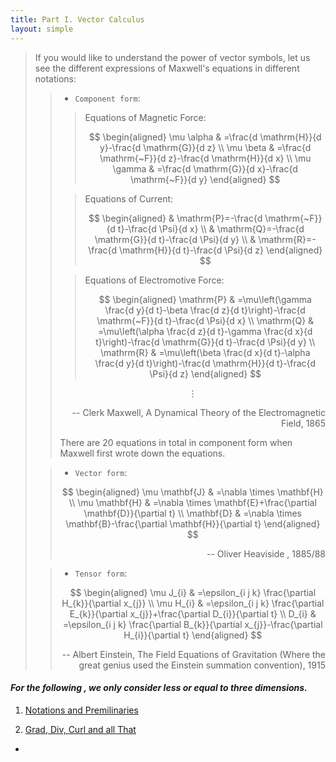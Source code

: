 ```yaml
---
title: Part I. Vector Calculus
layout: simple
---
```


> If you would like to understand the power of vector symbols, let us see the different expressions of Maxwell's equations in different notations:
>
>> - `Component form`:
>>
>>>  Equations of Magnetic Force:
>>> 
>>>  $$
\begin{aligned}
\mu \alpha & =\frac{d \mathrm{H}}{d y}-\frac{d \mathrm{G}}{d z} \\
\mu \beta & =\frac{d \mathrm{~F}}{d z}-\frac{d \mathrm{H}}{d x} \\
\mu \gamma & =\frac{d \mathrm{G}}{d x}-\frac{d \mathrm{~F}}{d y}
\end{aligned}
$$
>>
>>> Equations of Current:
>>> 
>>> $$
\begin{aligned}
& \mathrm{P}=-\frac{d \mathrm{~F}}{d t}-\frac{d \Psi}{d x} \\
& \mathrm{Q}=-\frac{d \mathrm{G}}{d t}-\frac{d \Psi}{d y} \\
& \mathrm{R}=-\frac{d \mathrm{H}}{d t}-\frac{d \Psi}{d z}
\end{aligned}
$$
>>
>>> Equations of Electromotive Force:
>>> 
>>> $$
\begin{aligned}
\mathrm{P} & =\mu\left(\gamma \frac{d y}{d t}-\beta \frac{d z}{d t}\right)-\frac{d \mathrm{~F}}{d t}-\frac{d \Psi}{d x} \\
\mathrm{Q} & =\mu\left(\alpha \frac{d z}{d t}-\gamma \frac{d x}{d t}\right)-\frac{d \mathrm{G}}{d t}-\frac{d \Psi}{d y} \\
\mathrm{R} & =\mu\left(\beta \frac{d x}{d t}-\alpha \frac{d y}{d t}\right)-\frac{d \mathrm{H}}{d t}-\frac{d \Psi}{d z}
\end{aligned}
$$
>>
>> $$\vdots$$
>>
>><p align="right">-- Clerk Maxwell, A Dynamical Theory of the Electromagnetic Field, 1865</p>
>> There are 20 equations in total in component form when Maxwell first wrote down the equations.
>>
>
>> - `Vector form`:
>>
>> $$
\begin{aligned}
\mu \mathbf{J} & =\nabla \times \mathbf{H} \\
\mu \mathbf{H} & =\nabla \times \mathbf{E}+\frac{\partial \mathbf{D}}{\partial t} \\
\mathbf{D} & =\nabla \times \mathbf{B}-\frac{\partial \mathbf{H}}{\partial t}
\end{aligned}
$$
>>
>><p align="right">-- Oliver Heaviside , 1885/88</p>
> 
>> - `Tensor form`:
>>
>> $$
\begin{aligned}
\mu J_{i} & =\epsilon_{i j k} \frac{\partial H_{k}}{\partial x_{j}} \\
\mu H_{i} & =\epsilon_{i j k} \frac{\partial E_{k}}{\partial x_{j}}+\frac{\partial D_{i}}{\partial t} \\
D_{i} & =\epsilon_{i j k} \frac{\partial B_{k}}{\partial x_{j}}-\frac{\partial H_{i}}{\partial t}
\end{aligned}
$$
>>
>><p align="right"> -- Albert Einstein, The Field Equations of Gravitation (Where the great genius used the Einstein summation convention), 1915</p>

#### *For the following , we only consider less or equal to three dimensions.*

1. [Notations and Premilinaries](/study/Imperial_mathematics/year_2/Multivariable_Calculus_and_Differential_Equations/Part_I_Vector_Calculus/1_Notations_and_premilinaries)

2. [Grad, Div, Curl and all That](/study/Imperial_mathematics/year_2/Multivariable_Calculus_and_Differential_Equations/Part_I_Vector_Calculus/2_Div_Grad_Curl_and_all_That)
   



- 